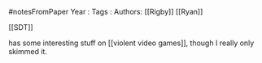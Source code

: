 #notesFromPaper
Year   :
Tags   :
Authors: [[Rigby]] [[Ryan]]

[[SDT]]

has some interesting stuff on [[violent video games]], though I really only skimmed it.
